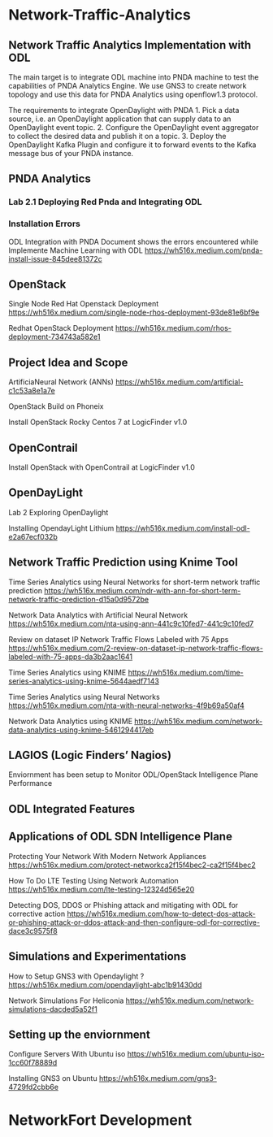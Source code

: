 # Network-Traffic-Analytics

## Network Traffic Analytics Implementation with ODL


The main target is to integrate ODL machine into PNDA machine to test the capabilities of PNDA Analytics Engine. We use GNS3 to create network topology and use this data for PNDA Analytics using openflow1.3 protocol.

The requirements to integrate OpenDaylight with PNDA
    1.	Pick a data source, i.e. an OpenDaylight application that can supply data to an OpenDaylight event topic.
    2.	Configure the OpenDaylight event aggregator to collect the desired data and publish it on a topic.
    3.	Deploy the OpenDaylight Kafka Plugin and configure it to forward events to the Kafka message bus of your PNDA instance.

## PNDA Analytics


### Lab 2.1 Deploying Red Pnda and Integrating ODL

### Installation Errors

ODL Integration with PNDA
Document shows the errors encountered while Implemente Machine Learning with ODL
https://wh516x.medium.com/pnda-install-issue-845dee81372c

## OpenStack

Single Node Red Hat Openstack Deployment
https://wh516x.medium.com/single-node-rhos-deployment-93de81e6bf9e

Redhat OpenStack Deployment
https://wh516x.medium.com/rhos-deployment-734743a582e1


## Project Idea and Scope
ArtificiaNeural Network (ANNs) https://wh516x.medium.com/artificial-c1c53a8e1a7e


OpenStack Build on Phoneix

Install OpenStack Rocky Centos 7 at LogicFinder v1.0

## OpenContrail
Install OpenStack with OpenContrail at LogicFinder v1.0

## OpenDayLight

Lab 2 Exploring OpenDaylight

Installing OpendayLight Lithium
https://wh516x.medium.com/install-odl-e2a67ecf032b

## Network Traffic Prediction using Knime Tool

Time Series Analytics using Neural Networks for short-term network traffic prediction
https://wh516x.medium.com/ndr-with-ann-for-short-term-network-traffic-prediction-d15a0d9572be

Network Data Analytics with Artificial Neural Network
https://wh516x.medium.com/nta-using-ann-441c9c10fed7-441c9c10fed7

Review on dataset IP Network Traffic Flows Labeled with 75 Apps
https://wh516x.medium.com/2-review-on-dataset-ip-network-traffic-flows-labeled-with-75-apps-da3b2aac1641

Time Series Analytics using KNIME
https://wh516x.medium.com/time-series-analytics-using-knime-5644aedf7143

Time Series Analytics using Neural Networks
https://wh516x.medium.com/nta-with-neural-networks-4f9b69a50af4 

Network Data Analytics using KNIME
https://wh516x.medium.com/network-data-analytics-using-knime-5461294417eb

## LAGIOS (Logic Finders’ Nagios)
Enviornment has been setup to Monitor ODL/OpenStack Intelligence Plane Performance 

## ODL Integrated Features 


## Applications of ODL SDN Intelligence Plane

Protecting Your Network With Modern Network Appliances https://wh516x.medium.com/protect-networkca2f15f4bec2-ca2f15f4bec2

How To Do LTE Testing Using Network Automation  https://wh516x.medium.com/lte-testing-12324d565e20


Detecting DOS, DDOS or Phishing attack and mitigating with ODL for corrective action
    https://wh516x.medium.com/how-to-detect-dos-attack-or-phishing-attack-or-ddos-attack-and-then-configure-odl-for-corrective-dace3c9575f8

## Simulations and Experimentations

How to Setup GNS3 with Opendaylight ? https://wh516x.medium.com/opendaylight-abc1b91430dd

Network Simulations For Heliconia https://wh516x.medium.com/network-simulations-dacded5a52f1


## Setting up the enviornment
Configure Servers With Ubuntu iso https://wh516x.medium.com/ubuntu-iso-1cc60f78889d

Installing GNS3 on Ubuntu https://wh516x.medium.com/gns3-4729fd2cbb6e



# NetworkFort Development


